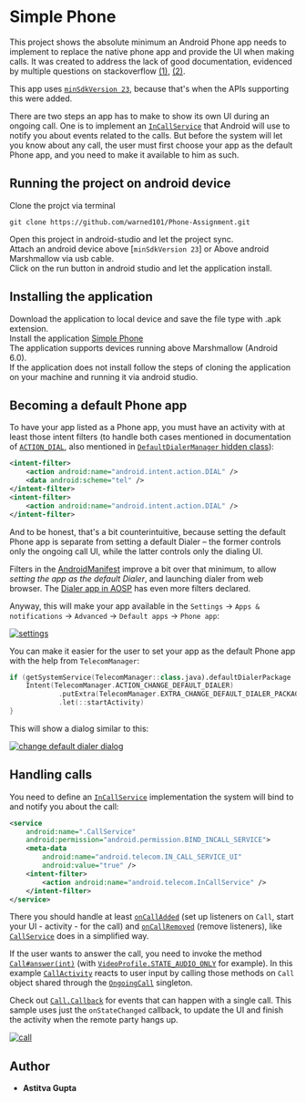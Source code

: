 # Simple Phone

This project shows the absolute minimum an Android Phone app needs to implement to replace the native phone app and provide the UI when making calls. It was created to address the lack of good documentation, evidenced by multiple questions on stackoverflow [(1)](https://stackoverflow.com/q/42838222/1916449), [(2)](https://stackoverflow.com/q/41767460/1916449).

This app uses [`minSdkVersion 23`](app/build.gradle), because that's when the APIs supporting this were added.

There are two steps an app has to make to show its own UI during an ongoing call. One is to implement an [`InCallService`][5] that Android will use to notify you about events related to the calls. But before the system will let you know about any call, the user must first choose your app as the default Phone app, and you need to make it available to him as such.

## Running the project on android device

Clone the projct via terminal
```
git clone https://github.com/warned101/Phone-Assignment.git
```
Open this project in android-studio and let the project sync.</br>
Attach an android device above  [`minSdkVersion 23`] or Above android Marshmallow via usb cable.</br>
Click on the run button in android studio and let the application install.

## Installing the application

Download the application to local device and save the file type with .apk extension.</br>
Install the application [Simple Phone](https://github.com/warned101/Phone-Assignment/blob/master/Simple%20Phone) </br>
The application supports devices running above Marshmallow (Android 6.0). </br>
If the application does not install follow the steps of cloning the application on your machine and running it via android studio.

## Becoming a default Phone app

To have your app listed as a Phone app, you must have an activity with at least those intent filters (to handle both cases mentioned in documentation of [`ACTION_DIAL`][1], also mentioned in [`DefaultDialerManager` hidden class][2]):

```xml
<intent-filter>
    <action android:name="android.intent.action.DIAL" />
    <data android:scheme="tel" />
</intent-filter>
<intent-filter>
    <action android:name="android.intent.action.DIAL" />
</intent-filter>
```

And to be honest, that's a bit counterintuitive, because setting the default Phone app is separate from setting a default Dialer – the former controls only the ongoing call UI, while the latter controls only the dialing UI.

Filters in the [AndroidManifest](app/src/main/AndroidManifest.xml) improve a bit over that minimum, to allow *setting the app as the default Dialer*, and launching dialer from web browser. The [Dialer app in AOSP][3] has even more filters declared.

Anyway, this will make your app available in the `Settings` -> `Apps & notifications` -> `Advanced` -> `Default apps` -> `Phone app`:

[![settings][11]][11]

You can make it easier for the user to set your app as the default Phone app with the help from `TelecomManager`:

```kotlin
if (getSystemService(TelecomManager::class.java).defaultDialerPackage != packageName) {
    Intent(TelecomManager.ACTION_CHANGE_DEFAULT_DIALER)
            .putExtra(TelecomManager.EXTRA_CHANGE_DEFAULT_DIALER_PACKAGE_NAME, packageName)
            .let(::startActivity)
}
```

This will show a dialog similar to this:

[![change default dialer dialog][4]][4]

## Handling calls

You need to define an [`InCallService`][5] implementation the system will bind to and notify you about the call:

```xml
<service
    android:name=".CallService"
    android:permission="android.permission.BIND_INCALL_SERVICE">
    <meta-data
        android:name="android.telecom.IN_CALL_SERVICE_UI"
        android:value="true" />
    <intent-filter>
        <action android:name="android.telecom.InCallService" />
    </intent-filter>
</service>
```

There you should handle at least [`onCallAdded`][6] (set up listeners on `Call`, start your UI - activity - for the call) and [`onCallRemoved`][7] (remove listeners), like [`CallService`](app/src/main/java/com/github/arekolek/phone/CallService.kt) does in a simplified way.

If the user wants to answer the call, you need to invoke the method [`Call#answer(int)`][8] (with [`VideoProfile.STATE_AUDIO_ONLY`][9] for example). In this example [`CallActivity`](app/src/main/java/com/github/arekolek/phone/CallActivity.kt) reacts to user input by calling those methods on `Call` object shared through the [`OngoingCall`](app/src/main/java/com/github/arekolek/phone/OngoingCall.kt) singleton.

Check out [`Call.Callback`][10] for events that can happen with a single call. This sample uses just the `onStateChanged` callback, to update the UI and finish the activity when the remote party hangs up.

[![call][12]][12]

  [1]: https://developer.android.com/reference/android/content/Intent.html#ACTION_DIAL
  [2]: https://android.googlesource.com/platform/frameworks/base/+/master/telecomm/java/android/telecom/DefaultDialerManager.java#144
  [3]: https://android.googlesource.com/platform/packages/apps/Dialer/+/nougat-release/AndroidManifest.xml#79
  [4]: docs/dialog.png
  [11]: docs/settings.png
  
  [5]: https://developer.android.com/reference/android/telecom/InCallService.html
  [6]: https://developer.android.com/reference/android/telecom/InCallService.html#onCallAdded(android.telecom.Call)
  [7]: https://developer.android.com/reference/android/telecom/InCallService.html#onCallRemoved(android.telecom.Call)
  [8]: https://developer.android.com/reference/android/telecom/Call.html#answer(int)
  [9]: https://developer.android.com/reference/android/telecom/VideoProfile.html#STATE_AUDIO_ONLY
  [10]: https://developer.android.com/reference/android/telecom/Call.Callback.html
  [12]: docs/call.gif
  
  
## Author

* **Astitva Gupta**
